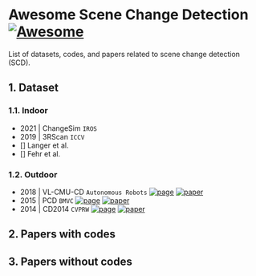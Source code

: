 # Awesome Scene Change Detection [![Awesome](https://awesome.re/badge.svg)](https://awesome.re)
List of datasets, codes, and papers related to scene change detection (SCD).

## 1. Dataset

### 1.1. Indoor
- 2021 | ChangeSim `IROS`
- 2019 | 3RScan `ICCV`
- [] Langer et al.
- [] Fehr et al.

### 1.2. Outdoor

- 2018 | VL-CMU-CD `Autonomous Robots`
[![page](https://img.shields.io/badge/googledrive-blue)](https://drive.google.com/file/d/0B-IG2NONFdciOWY5QkQ3OUgwejQ/view?resourcekey=0-rEzCjPFmDFjt4UMWamV4Eg) 
[![paper](https://img.shields.io/badge/paper-red)](http://www.robesafe.com/personal/roberto.arroyo/docs/Alcantarilla16rss.pdf)
- 2015 | PCD `BMVC` 
[![page](https://img.shields.io/badge/page-blue)](https://kensakurada.github.io/pcd_dataset.html) 
[![paper](https://img.shields.io/badge/paper-red)](http://www.vision.is.tohoku.ac.jp/files/9814/3947/4830/71-Sakurada-BMVC15.pdf)
- 2014 | CD2014 `CVPRW`
[![page](https://img.shields.io/badge/page-blue)](http://changedetection.net/) 
[![paper](https://img.shields.io/badge/paper-red)](https://ieeexplore.ieee.org/document/6238919?arnumber=6238919)

## 2. Papers with codes

## 3. Papers without codes

